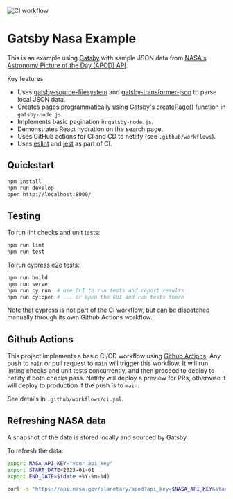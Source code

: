 ![CI workflow](https://github.com/cscie114/gatsby-nasa-ci/actions/workflows/ci.yml/badge.svg?branch=main)

# Gatsby Nasa Example

This is an example using [Gatsby](https://www.gatsbyjs.com/) with sample JSON data from [NASA's Astronomy Picture of the Day (APOD) API](https://api.nasa.gov/).

Key features:
- Uses [gatsby-source-filesystem](https://www.gatsbyjs.com/plugins/gatsby-source-filesystem/) and [gatsby-transformer-json](https://www.gatsbyjs.com/plugins/gatsby-transformer-json/) to parse local JSON data.
- Creates pages programmatically using Gatsby's [createPage()](https://www.gatsbyjs.com/docs/reference/config-files/actions/#createPage) function in `gatsby-node.js`.
- Implements basic pagination in `gatsby-node.js`.
- Demonstrates React hydration on the search page.
- Uses GitHub actions for CI and CD to netlify (see `.github/workflows`).
- Uses [eslint](https://eslint.org/) and [jest](https://jestjs.io/) as part of CI.

## Quickstart

```sh
npm install
npm run develop
open http://localhost:8000/
```

## Testing

To run lint checks and unit tests:

```sh
npm run lint
npm run test
```

To run cypress e2e tests:

```sh
npm run build
npm run serve
npm run cy:run  # use CLI to run tests and report results
npm run cy:open # ... or open the GUI and run tests there
```

Note that cypress is not part of the CI workflow, but can be dispatched manually through its own Github Actions workflow.

## Github Actions

This project implements a basic CI/CD workflow using [Github Actions](https://docs.github.com/en/actions/automating-builds-and-tests/building-and-testing-nodejs). Any push to `main` or pull request to `main` will trigger this workflow. It will run linting checks and unit tests concurrently, and then proceed to deploy to netlify if both checks pass. Netlify will deploy a preview for PRs, otherwise it will deploy to production if the push is to `main`.

See details in `.github/workflows/ci.yml`.

## Refreshing NASA data

A snapshot of the data is stored locally and sourced by Gatsby. 

To refresh the data:

```sh
export NASA_API_KEY="your_api_key"
export START_DATE=2023-01-01
export END_DATE=$(date +%Y-%m-%d)

curl -s "https://api.nasa.gov/planetary/apod?api_key=$NASA_API_KEY&start_date=$START_DATE&end_date=$END_DATE" | python3 -m json.tool >data/nasa.json
```

